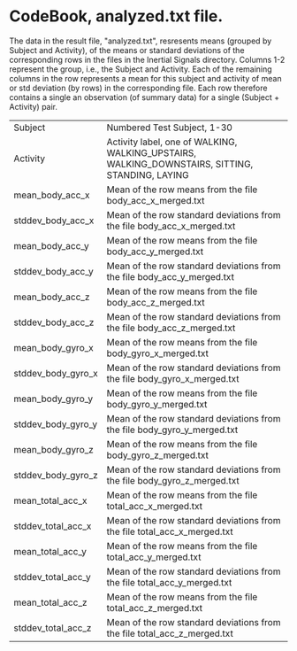 # CodeBook, analyzed.txt file.
The data in the result file, "analyzed.txt", resresents means (grouped by Subject and Activity), of the means or standard deviations of the corresponding rows in the files in the Inertial Signals directory.  Columns 1-2 represent the group, i.e., the Subject and Activity.  Each of the remaining columns in the row represents a mean for this subject and activity of mean or std deviation (by rows) in the corresponding file.  Each row therefore contains a single an observation (of summary data) for a single (Subject + Activity) pair.
<table>
<tr><td>Subject</td><td>Numbered Test Subject, 1-30</td></tr>
<tr><td>Activity</td><td>Activity label, one of WALKING, WALKING_UPSTAIRS, WALKING_DOWNSTAIRS, SITTING, STANDING, LAYING</td></tr>
<tr><td>mean_body_acc_x</td><td>Mean of the row means from the file body_acc_x_merged.txt</td></tr>
<tr><td>stddev_body_acc_x</td><td>Mean of the row standard deviations from the file body_acc_x_merged.txt</td></tr>
<tr><td>mean_body_acc_y</td><td>Mean of the row means from the file body_acc_y_merged.txt</td></tr>
<tr><td>stddev_body_acc_y</td><td>Mean of the row standard deviations from the file body_acc_y_merged.txt</td></tr>
<tr><td>mean_body_acc_z</td><td>Mean of the row means from the file body_acc_z_merged.txt</td></tr>
<tr><td>stddev_body_acc_z</td><td>Mean of the row standard deviations from the file body_acc_z_merged.txt</td></tr>
<tr><td>mean_body_gyro_x</td><td>Mean of the row means from the file body_gyro_x_merged.txt</td></tr>
<tr><td>stddev_body_gyro_x</td><td>Mean of the row standard deviations from the file body_gyro_x_merged.txt</td></tr>
<tr><td>mean_body_gyro_y</td><td>Mean of the row means from the file body_gyro_y_merged.txt</td></tr>
<tr><td>stddev_body_gyro_y</td><td>Mean of the row standard deviations from the file body_gyro_y_merged.txt</td></tr>
<tr><td>mean_body_gyro_z</td><td>Mean of the row means from the file body_gyro_z_merged.txt</td></tr>
<tr><td>stddev_body_gyro_z</td><td>Mean of the row standard deviations from the file body_gyro_z_merged.txt</td></tr>
<tr><td>mean_total_acc_x</td><td>Mean of the row means from the file total_acc_x_merged.txt</td></tr>
<tr><td>stddev_total_acc_x</td><td>Mean of the row standard deviations from the file total_acc_x_merged.txt</td></tr>
<tr><td>mean_total_acc_y</td><td>Mean of the row means from the file total_acc_y_merged.txt</td></tr>
<tr><td>stddev_total_acc_y</td><td>Mean of the row standard deviations from the file total_acc_y_merged.txt</td></tr>
<tr><td>mean_total_acc_z</td><td>Mean of the row means from the file total_acc_z_merged.txt</td></tr>
<tr><td>stddev_total_acc_z</td><td>Mean of the row standard deviations from the file total_acc_z_merged.txt</td></tr>
</table>
